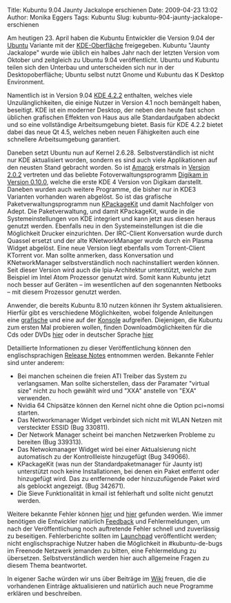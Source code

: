 Title: Kubuntu 9.04 Jaunty Jackalope erschienen
Date: 2009-04-23 13:02
Author: Monika Eggers
Tags: Kubuntu
Slug: kubuntu-904-jaunty-jackalope-erschienen

Am heutigen 23. April haben die Kubuntu Entwickler die Version 9.04 der
[Ubuntu](http://www.ubuntu.com/ "http://www.ubuntu.com") Variante mit der
[KDE-Oberfläche](http://www.kde.org/ "http://www.kde.org") freigegeben. Kubuntu "Jaunty Jackalope" wurde wie üblich ein
halbes Jahr nach der letzten Version vom Oktober und zeitgleich zu
Ubuntu 9.04 veröffentlicht. Ubuntu und Kubuntu teilen sich den Unterbau
und unterscheiden sich nur in der Desktopoberfläche; Ubuntu selbst nutzt
Gnome und Kubuntu das K Desktop Environment.


Namentlich ist in Version 9.04 [KDE
4.2.2](../../../../nachrichten/software/kde/kde-4-2-mit-kubuntu-paketen-veroeffentlicht "http://www.kubuntu-de.org/nachrichten/software/kde/kde-4-2-mit-kubuntu-paketen-veroeffentlicht") enthalten, welches viele Unzulänglichkeiten, die einige Nutzer in
Version 4.1 noch bemängelt haben, beseitigt. KDE ist ein moderner
Desktop, der neben den heute fast schon üblichen grafischen Effekten von
Haus aus alle Standardaufgaben abdeckt und so eine vollständige
Arbeitsumgebung bietet. Basis für KDE 4.2.2 bietet dabei das neue Qt
4.5, welches neben neuen Fähigkeiten auch eine schnellere
Arbeitsumgebung garantiert.


<!--break--><!--break-->

Daneben setzt Ubuntu nun auf Kernel 2.6.28. Selbstverständlich ist nicht
nur KDE aktualisiert worden, sondern es sind auch viele Applikationen
auf den neusten Stand gebracht worden. So ist
[Amarok](http://wiki.kubuntu-de.org/Kubuntu_benutzen/Multimedia/Amarok "Kubuntu benutzen/Multimedia/Amarok")
erstmals in [Version
2.0.2](../../../../nachrichten/software/kde/amarok/amarok-2-0-2-mit-kubuntu-paketen-veroeffentlicht "http://www.kubuntu-de.org/nachrichten/software/kde/amarok/amarok-2-0-2-mit-kubuntu-paketen-veroeffentlicht") vertreten und das beliebte Fotoverwaltungsprogramm [Digikam in
Version
0.10.0](../../../../nachrichten/software/kde/digikam-0-10-und-kipi-plugins-0-2-mit-kubuntu-paketen-veroeffentlicht "http://www.kubuntu-de.org/nachrichten/software/kde/digikam-0-10-und-kipi-plugins-0-2-mit-kubuntu-paketen-veroeffentlicht"), welche die erste KDE 4 Version von Digikam darstellt. Daneben
wurden auch weitere Programme, die bisher nur in KDE3 Varianten
vorhanden waren abgelöst. So ist das grafische Paketverwaltungsprogramm
nun
[KPackageKit](http://www.packagekit.org/ "http://www.packagekit.org/") und damit Nachfolger von Adept. Die Paketverwaltung, und damit
KPackageKit, wurde in die Systemeinstellungen von KDE integriert und
kann jetzt aus diesen heraus genutzt werden. Ebenfalls neu in den
Systemeinstellungen ist die die Möglichkeit Drucker einzurichten. Der
IRC-Client Konversation wurde durch Quassel ersetzt und der alte
KNetworkManager wurde durch ein Plasma Widget abgelöst. Eine neue
Version liegt ebenfalls vom Torrent-Client KTorrent vor. Man sollte
anmerken, dass Konversation und KNetworkManager selbstverständlich noch
nachinstalliert werden können. Seit dieser Version wird auch die
lpia-Architektur unterstützt, welche zum Beispiel im Intel Atom
Prozessor genutzt wird. Somit kann Kubuntu jetzt noch besser auf Geräten
– im wesentlichen auf den sogenannten Netbooks – mit diesem Prozessor
genutzt werden.


Anwender, die bereits Kubuntu 8.10 nutzen können ihr System
aktualisieren. Hierfür gibt es verschiedene Möglichkeiten, wobei
folgende Anleitungen eine
[grafische](http://wiki.kubuntu-de.org/Installation/Upgrade/8.10_auf_9.04_grafisch "Installation/Upgrade/8.10 auf 9.04 grafisch")
und eine auf der
[Konsole](http://wiki.kubuntu-de.org/Installation/Upgrade/8.10_auf_9.04_konsole "Installation/Upgrade/8.10 auf 9.04 konsole")
aufgreifen. Diejenigen, die Kubuntu zum ersten Mal probieren wollen,
finden Downloadmöglichkeiten für die Cds oder DVDs
[hier](http://www.kubuntu.org/getkubuntu "http://www.kubuntu.org/getkubuntu") oder in deutscher Sprache
[hier](http://www.kubuntu-de.org/download-kubuntu-9-04-jaunty-jackalope-herunterladen)


Detaillierte Informationen zu dieser Veröffentlichung können den
englischsprachigen [Release
Notes](https://wiki.kubuntu.org/JauntyJackalope/Final/Kubuntu "https://wiki.kubuntu.org/JauntyJackalope/Final/Kubuntu") entnommen werden. Bekannte Fehler sind unter anderem:


-   Bei manchen scheinen die freien ATI Treiber das System zu
    verlangsamen. Man sollte sicherstellen, dass der Paramater "virtual
    size" nicht zu hoch gewählt wird und "XXA" anstelle von "EXA"
    verwenden.
-   Nvidia 64 Chipsätze können den Kernel nicht ohne die Option
    pci=nomsi starten.
-   Das Networkmanager Widget verbindet sich nicht mit WLAN Netzen mit
    versteckter ESSID (Bug 330811).
-   Der Network Manager scheint bei manchen Netzwerken Probleme zu
    bereiten (Bug 339313).
-   Das Netwokmanager Widget wird bei einer Aktualsierung nicht
    automatisch zu der Kontrollleiste hinzugefügt (Bug 349066).
-   KPackageKit (was nun der Standardpaketmanager für Jaunty ist)
    unterstützt noch keine Installationen, bei denen ein Paket entfernt
    oder hinzugefügt wird. Das zu entfernende oder hinzuzufügende Paket
    wird als geblockt angezeigt. (Bug 342671).
-   Die Sieve Funktionalität in kmail ist fehlerhaft und sollte nicht
    genutzt werden.


Weitere bekannte Fehler können
[hier](http://www.ubuntu.com/getubuntu/releasenotes/904 "http://www.ubuntu.com/getubuntu/releasenotes/904") und
[hier](http://www.kubuntu.org/news/9.04-release "http://www.kubuntu.org/news/9.04-release") gefunden werden. Wie immer benötigen die Entwickler natürlich
[Feedback](https://wiki.kubuntu.org/JauntyJackalope/Final/Kubuntu/Feedback "https://wiki.kubuntu.org/JauntyJackalope/Final/Kubuntu/Feedback") und Fehlermeldungen, um nach der Veröffentlichung noch
auftretende Fehler schnell und zuverlässig zu beseitigen. Fehlerberichte
sollten im
[Launchpad](https://launchpad.net/ubuntu/+filebug "https://launchpad.net/ubuntu/+filebug") veröffentlicht werden; nicht englischsprachige Nutzer haben die
Möglichkeit in \#kubuntu-de-bugs im Freenode Netzwerk jemanden zu
bitten, eine Fehlermeldung zu übersetzen. Selbstverständlich werden hier
auch allgemeine Fragen zu diesem Thema beantwortet.


In eigener Sache würden wir uns über Beiträge im
[Wiki](http://wiki.kubuntu-de.org/ "http://wiki.kubuntu-de.org") freuen, die die vorhandenen Einträge aktualisieren und natürlich
auch neue Programme erklären und beschreiben.




